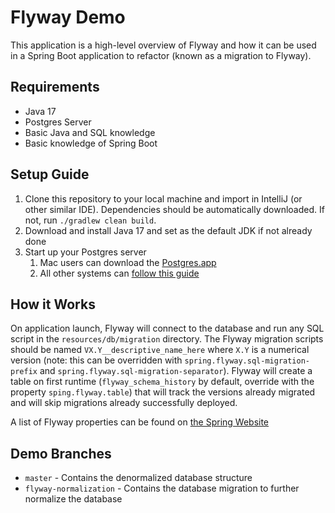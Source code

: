 # Flyway Demo
This application is a high-level overview of Flyway and how it can be used in a Spring Boot application to refactor
(known as a migration to Flyway).

## Requirements
- Java 17
- Postgres Server
- Basic Java and SQL knowledge
- Basic knowledge of Spring Boot

## Setup Guide
1. Clone this repository to your local machine and import in IntelliJ (or other similar IDE). Dependencies should be
automatically downloaded. If not, run `./gradlew clean build`.
2. Download and install Java 17 and set as the default JDK if not already done
3. Start up your Postgres server
    1. Mac users can download the [Postgres.app](https://postgresapp.com/)
    2. All other systems can [follow this guide](https://www.postgresql.org/download/)

## How it Works
On application launch, Flyway will connect to the database and run any SQL script in the `resources/db/migration`
directory. The Flyway migration scripts should be named `VX.Y__descriptive_name_here` where `X.Y` is a numerical
version (note: this can be overridden with `spring.flyway.sql-migration-prefix` and
`spring.flyway.sql-migration-separator`). Flyway will create a table on first runtime (`flyway_schema_history` by
default, override with the property `sping.flyway.table`) that will track the versions already migrated and will skip
migrations already successfully deployed.

A list of Flyway properties can be found on [the Spring Website](https://docs.spring.io/spring-boot/docs/current/reference/html/application-properties.html#appendix.application-properties.data-migration)


## Demo Branches
- `master` - Contains the denormalized database structure
- `flyway-normalization` - Contains the database migration to further normalize the database
